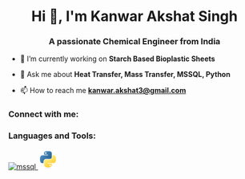 <h1 align="center">Hi 👋, I'm Kanwar Akshat Singh</h1>
<h3 align="center">A passionate Chemical Engineer from India</h3>

- 🔭 I’m currently working on **Starch Based Bioplastic Sheets**

- 💬 Ask me about **Heat Transfer, Mass Transfer, MSSQL, Python**

- 📫 How to reach me **kanwar.akshat3@gmail.com**

<h3 align="left">Connect with me:</h3>
<p align="left">
</p>

<h3 align="left">Languages and Tools:</h3>
<p align="left"> <a href="https://www.microsoft.com/en-us/sql-server" target="_blank" rel="noreferrer"> <img src="https://www.svgrepo.com/show/303229/microsoft-sql-server-logo.svg" alt="mssql" width="40" height="40"/> </a> <a href="https://www.python.org" target="_blank" rel="noreferrer"> <img src="https://raw.githubusercontent.com/devicons/devicon/master/icons/python/python-original.svg" alt="python" width="40" height="40"/> </a> </p>
